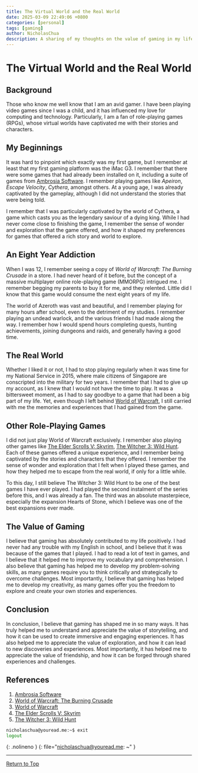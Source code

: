 ```yaml
---
title: The Virtual World and the Real World
date: 2025-03-09 22:49:06 +0800
categories: [personal]
tags: [gaming]
author: NicholasChua
description: A sharing of my thoughts on the value of gaming in my life
---
```


# The Virtual World and the Real World

## Background

Those who know me well know that I am an avid gamer. I have been playing video games since I was a child, and it has influenced my love for computing and technology. Particularly, I am a fan of role-playing games (RPGs), whose virtual worlds have captivated me with their stories and characters.

## My Beginnings

It was hard to pinpoint which exactly was my first game, but I remember at least that my first gaming platform was the iMac G3. I remember that there were some games that had already been installed on it, including a suite of games from [Ambrosia Software][1]. I remember playing games like *Apeiron*, *Escape Velocity*, *Cythera*, amongst others. At a young age, I was already captivated by the gameplay, although I did not understand the stories that were being told.

I remember that I was particularly captivated by the world of Cythera, a game which casts you as the legendary saviour of a dying king. While I had never come close to finishing the game, I remember the sense of wonder and exploration that the game offered, and how it shaped my preferences for games that offered a rich story and world to explore.

## An Eight Year Addiction

When I was 12, I remember seeing a copy of *World of Warcraft: The Burning Crusade* in a store. I had never heard of it before, but the concept of a massive multiplayer online role-playing game (MMORPG) intrigued me. I remember begging my parents to buy it for me, and they relented. Little did I know that this game would consume the next eight years of my life.

The world of Azeroth was vast and beautiful, and I remember playing for many hours after school, even to the detriment of my studies. I remember playing an undead warlock, and the various friends I had made along the way. I remember how I would spend hours completing quests, hunting achievements, joining dungeons and raids, and generally having a good time.

## The Real World

Whether I liked it or not, I had to stop playing regularly when it was time for my National Service in 2015, where male citizens of Singapore are conscripted into the military for two years. I remember that I had to give up my account, as I knew that I would not have the time to play. It was a bittersweet moment, as I had to say goodbye to a game that had been a big part of my life. Yet, even though I left behind [World of Warcraft][3], I still carried with me the memories and experiences that I had gained from the game.

## Other Role-Playing Games

I did not just play World of Warcraft exclusively. I remember also playing other games like [The Elder Scrolls V: Skyrim][4], [The Witcher 3: Wild Hunt][5]. Each of these games offered a unique experience, and I remember being captivated by the stories and characters that they offered. I remember the sense of wonder and exploration that I felt when I played these games, and how they helped me to escape from the real world, if only for a little while.

To this day, I still believe The Witcher 3: Wild Hunt to be one of the best games I have ever played. I had played the second instalment of the series before this, and I was already a fan. The third was an absolute masterpiece, especially the expansion Hearts of Stone, which I believe was one of the best expansions ever made.

## The Value of Gaming

I believe that gaming has absolutely contributed to my life positively. I had never had any trouble with my English in school, and I believe that it was because of the games that I played. I had to read a lot of text in games, and I believe that it helped me to improve my vocabulary and comprehension. I also believe that gaming has helped me to develop my problem-solving skills, as many games require you to think critically and strategically to overcome challenges. Most importantly, I believe that gaming has helped me to develop my creativity, as many games offer you the freedom to explore and create your own stories and experiences.

## Conclusion

In conclusion, I believe that gaming has shaped me in so many ways. It has truly helped me to understand and appreciate the value of storytelling, and how it can be used to create immersive and engaging experiences. It has also helped me to appreciate the value of exploration, and how it can lead to new discoveries and experiences. Most importantly, it has helped me to appreciate the value of friendship, and how it can be forged through shared experiences and challenges.

## References

1. [Ambrosia Software][1]
2. [World of Warcraft: The Burning Crusade][2]
3. [World of Warcraft][3]
4. [The Elder Scrolls V: Skyrim][4]
5. [The Witcher 3: Wild Hunt][5]

[1]: https://en.wikipedia.org/wiki/Ambrosia_Software
[2]: https://en.wikipedia.org/wiki/World_of_Warcraft:_The_Burning_Crusade
[3]: https://en.wikipedia.org/wiki/World_of_Warcraft
[4]: https://en.wikipedia.org/wiki/The_Elder_Scrolls_V:_Skyrim
[5]: https://en.wikipedia.org/wiki/The_Witcher_3:_Wild_Hunt

```bash
nicholaschua@youread.me:~$ exit
logout
```
{: .nolineno }
{: file="nicholaschua@youread.me: ~" }

---
[Return to Top](#the-virtual-world-and-the-real-world)

